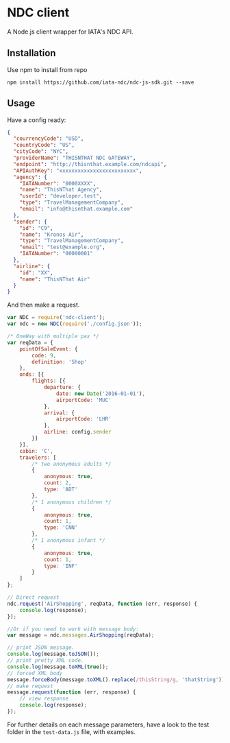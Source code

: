 # NDC client

A Node.js client wrapper for IATA's NDC API.

## Installation

Use npm to install from repo

    npm install https://github.com/iata-ndc/ndc-js-sdk.git --save

## Usage

Have a config ready:

```json
{
  "courrencyCode": "USD",
  "countryCode": "US",
  "cityCode": "NYC",
  "providerName": "THISNTHAT NDC GATEWAY",
  "endpoint": "http://thisnthat.example.com/ndcapi",
  "APIAuthKey": "xxxxxxxxxxxxxxxxxxxxxxxxx",
  "agency": {
    "IATANumber": "0000XXXX",
    "name": "ThisNThat Agency",
    "userId": "developer.test",
    "type": "TravelManagementCompany",
    "email": "info@thisnthat.example.com"
  },
  "sender": {
  	"id": "C9",
	"name": "Kronos Air",
	"type": "TravelManagementCompany",
	"email": "test@example.org",
	"IATANumber": "00000001"
  },
  "airline": {
    "id": "XX",
    "name": "ThisNThat Air"
  }
}
```

And then make a request.

```javascript
var NDC = require('ndc-client');
var ndc = new NDC(require('./config.json'));

/* OneWay with multiple pax */
var reqData = {
    pointOfSaleEvent: {
        code: 9,
        definition: 'Shop'
    },
    onds: [{
        flights: [{
            departure: {
                date: new Date('2016-01-01'),
                airportCode: 'MUC'
            },
            arrival: {
                airportCode: 'LHR'
            },
            airline: config.sender
        }]
    }],
    cabin: 'C',
    travelers: [
        /* two anonymous adults */
        {
            anonymous: true,
            count: 2,
            type: 'ADT'
        },
        /* 1 anonymous children */
        {
            anonymous: true,
            count: 1,
            type: 'CNN'
        },
        /* 1 anonymous infant */
        {
            anonymous: true,
            count: 1,
            type: 'INF'
        }
    ]
};

// Direct request
ndc.request('AirShopping', reqData, function (err, response) {
    console.log(response);
});

//Or if you need to work with message body:
var message = ndc.messages.AirShopping(reqData);

// print JSON message.
console.log(message.toJSON());
// print pretty XML code.
console.log(message.toXML(true));
// forced XML body
message.forceBody(message.toXML().replace(/thisString/g, 'thatString'))
// make request
message.request(function (err, response) {
    // view response
    console.log(response); 
});
```

For further details on each message parameters, have a look to the test folder in the `test-data.js` file, with examples.
